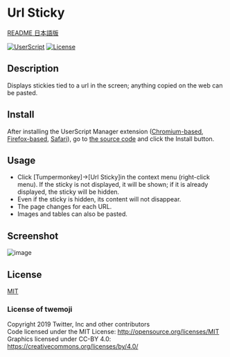 # Url Sticky

[README 日本語版](./README_ja.md)

[![UserScript](https://img.shields.io/badge/Framework-UserScript-blue.svg)](https://en.wikipedia.org/wiki/Userscript)
[![License](https://img.shields.io/github/license/hidao80/UserScript)](/LICENSE)

## Description

Displays stickies tied to a url in the screen; anything copied on the web can be pasted.

## Install

After installing the UserScript Manager extension ([Chromium-based][chrome-extension], [Firefox-based][firefox-extension], [Safari][safari-extension]), go to [the source code][source] and click the Install button.

[chrome-extension]: https://chrome.google.com/webstore/detail/tampermonkey/dhdgffkkebhmkfjojejmpbldmpobfkfo "Tampermonkey"
[firefox-extension]: https://addons.mozilla.org/en-US/firefox/addon/tampermonkey/ "Tampermonkey"
[safari-extension]: https://apps.apple.com/us/app/userscripts/id1463298887 "UserScripts"
[source]: https://github.com/hidao80/UserScript/raw/main/src/Others/UrlSticky/UrlSticky.user.js "Source code"


## Usage

- Click \[Tumpermonkey\]->\[Url Sticky\]in the context menu (right-click menu).
    If the sticky is not displayed, it will be shown; if it is already displayed, the sticky will be hidden.
- Even if the sticky is hidden, its content will not disappear.
- The page changes for each URL.
- Images and tables can also be pasted.

## Screenshot

![image](https://user-images.githubusercontent.com/8155294/219000245-09c37ec6-8291-42bc-9cc5-ddc02abc508a.png)

## License

[MIT](/LICENSE)

### License of twemoji

Copyright 2019 Twitter, Inc and other contributors\
Code licensed under the MIT License: <http://opensource.org/licenses/MIT>\
Graphics licensed under CC-BY 4.0: <https://creativecommons.org/licenses/by/4.0/>
